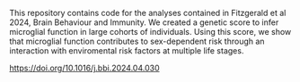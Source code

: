 This repository contains code for the analyses contained in Fitzgerald et al 2024, Brain Behaviour and Immunity. We created a genetic score to infer microglial function in large cohorts of individuals. Using this score, we show that microglial function contributes to sex-dependent risk through an interaction with enviromental risk factors at multiple life stages.

https://doi.org/10.1016/j.bbi.2024.04.030
